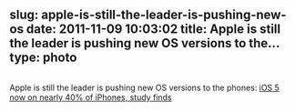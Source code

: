 slug: apple-is-still-the-leader-is-pushing-new-os
date: 2011-11-09 10:03:02
title: Apple is still the leader is pushing new OS versions to the...
type: photo
---

<a href="http://www.bgr.com/2011/11/08/ios-5-now-on-nearly-40-of-iphones-study-finds/?utm_source=feedburner&utm_medium=feed&utm_campaign=Feed: TheBoyGeniusReport (BGR | Boy Genius Report)"><img src="{{@asset.url swerner/tumblr/2011-11-09-apple-is-still-the-leader-is-pushing-new-os-7dfc7b7afb.jpeg}}" alt=""/></a>

Apple is still the leader is pushing new OS versions to the phones: [iOS 5 now on nearly 40% of iPhones, study finds](http://www.bgr.com/2011/11/08/ios-5-now-on-nearly-40-of-iphones-study-finds/?utm_source=feedburner&utm_medium=feed&utm_campaign=Feed:%20TheBoyGeniusReport%20(BGR%20%7C%20Boy%20Genius%20Report))

